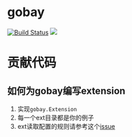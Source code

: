 # gobay

[![Build Status](https://travis-ci.org/shanbay/gobay.svg?branch=master)](https://travis-ci.org/shanbay/gobay)
[![](https://img.shields.io/:license-mit-blue.svg?style=flat-square)](https://shanbay.mit-license.org)

# 贡献代码

## 如何为gobay编写extension

1. 实现`gobay.Extension`
2. 每一个ext目录都是你的例子
3. ext读取配置的规则请参考这个[issue](https://github.com/shanbay/gobay/issues/8#issuecomment-558023666)
